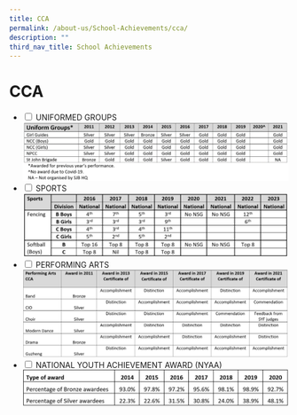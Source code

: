 ```yaml
---
title: CCA
permalink: /about-us/School-Achievements/cca/
description: ""
third_nav_title: School Achievements
---
```

<h1>CCA</h1>
<ul class="jekyllcodex_accordion">
	<li>
		<input type="checkbox" id="accordion1">
		<label for="accordion1">UNIFORMED GROUPS</label>
		<div>
			<img src="/images/UG1.png" />
			</div>
		</li>
		<li>
			<input type="checkbox" id="accordion2">
			<label for="accordion2">SPORTS</label>
			<div>
			<img src="/images/Sports.png" />
				</div>
		</li>
	
<li>
				<input type="checkbox" id="accordion3">
			<label for="accordion3">PERFORMING ARTS</label>
			<div>
				<img src="/images/Performing Arts.png/" />
				</div>
</li>

<li>
				<input type="checkbox" id="accordion4">
			<label for="accordion4">NATIONAL YOUTH ACHIEVEMENT AWARD (NYAA)</label>
			<div>
				<img src="/images/NYAA.jpeg" />
				</div>
</li>
</ul>